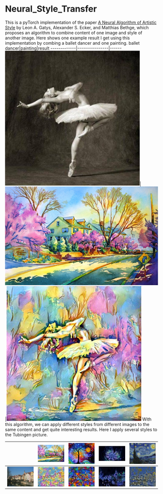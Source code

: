 # Neural_Style_Transfer
This is a pyTorch implementation of the paper [A Neural Algorithm of Artistic Style](https://arxiv.org/pdf/1508.06576.pdf) by Leon A. Gatys, Alexander S. Ecker, and Matthias Bethge, which proposes an algorithm to combine content of one image and style of another image. Here shows one example result I get using this implementation by combing a ballet dancer and one painting.
ballet dancer|painting|result
-------------|----------------|------
![](./content/dancing.jpg)|![](./style/1.jpg)|![](./output/dancing1.jpg)
With this algorithm, we can apply different styles from different images to the same content and get quite interesting results. Here I apply several styles to the Tubingen picture.

||![](./style/1.jpg)|![](./style/2.jpg)|![](./style/3.jpg)|![](./style/4.jpg)|
|---|---|---|---|---|
|![](./content/tubingen.jpg)|![](./output/tubingen_1.jpg)|![](./output/tubingen_2.jpg)|![](./output/tubingen_3.jpg)|![](./output/tubingen_4.jpg)|

